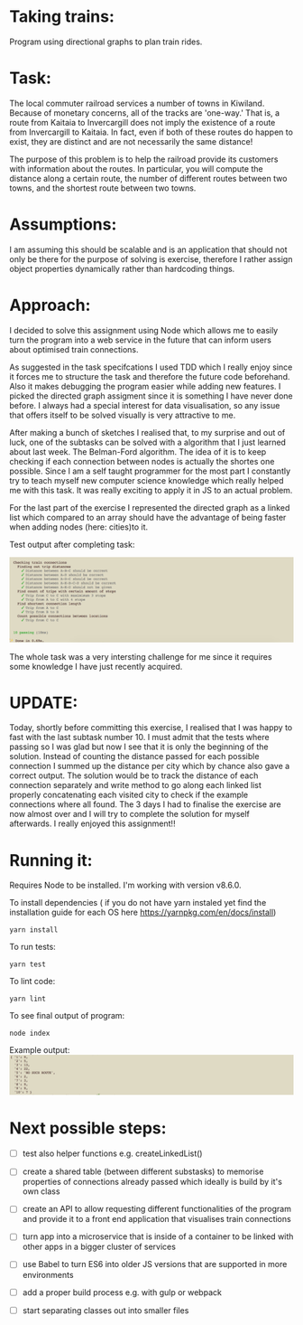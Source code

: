 # Taking trains:
Program using directional graphs to plan train rides.

# Task: 
The local commuter railroad services a number of towns in Kiwiland.  Because of monetary concerns, all of the tracks are 'one-way.'  That is, a route from Kaitaia to Invercargill does not imply the existence of a route from Invercargill to Kaitaia.  In fact, even if both of these routes do happen to exist, they are distinct and are not necessarily the same distance!
 
The purpose of this problem is to help the railroad provide its customers with information about the routes.  In particular, you will compute the distance along a certain route, the number of different routes between two towns, and the shortest route between two towns.

# Assumptions:
I am assuming this should be scalable and is an application that should not only be there for the purpose of solving is exercise, therefore
I rather assign object properties dynamically rather than hardcoding things.

# Approach:

I decided to solve this assignment using Node which allows me to easily turn the program into a web service in the future that can inform users about optimised train connections. 

As suggested in the task specifcations I used TDD which I really enjoy since it forces me to structure the task and therefore the future code beforehand. Also it makes debugging the program easier while adding new features. I picked the directed graph assigment since it is something I have never done before. I always had a special interest for data visualisation, so any issue that offers itself to be solved visually is very attractive to me. 

After making a bunch of sketches I realised that, to my surprise and out of luck, one of the subtasks can be solved with a algorithm that I just learned about last week. The Belman-Ford algorithm. The idea of it is to keep checking if each connection between nodes is actually the shortes one possible. Since I am a self taught programmer for the most part I constantly try to teach myself new computer science knowledge which really helped me with this task. 
It was really exciting to apply it in JS to an actual problem. 

For the last part of the exercise I represented the directed graph as a linked list which compared to an array should have the advantage of being faster when adding nodes (here: cities)to it.  

Test output after completing task:

![](docs/test.png)

The whole task was a very intersting challenge for me since it requires some knowledge I have just recently acquired.

# UPDATE:
Today, shortly before committing this exercise, I realised that I was happy to fast with the last subtask number 10. I must admit that the tests where passing so I was glad but now I see that it is only the beginning of the solution. Instead of counting the distance passed for each possible connection I summed up the distance per city which by chance also gave a correct output. The solution would be to track the distance of each connection separately and write method to go along each linked list properly concatenating each visited city to check if the example connections where all found. The 3 days I had to finalise the exercise are now almost over and I will try to complete the solution for myself afterwards. I really enjoyed this assignment!!   

# Running it:

Requires Node to be installed.
I'm working with version v8.6.0.

To install dependencies ( if you do not have yarn instaled yet find the installation guide for each OS here https://yarnpkg.com/en/docs/install)
```
yarn install
```

To run tests:
```
yarn test
```

To lint code:
```
yarn lint
```

To see final output of program:
```
node index
```

Example output:
![Tests](./docs/output.png)


# Next possible steps:
- [ ] test also helper functions e.g. createLinkedList()

- [ ] create a shared table (between different substasks) to memorise properties of connections already passed which ideally is build by it's own class

- [ ] create an API to allow requesting different functionalities of the program and provide it to a front end application that visualises train connections

- [ ] turn app into a microservice that is inside of a container to be linked with other apps in a bigger cluster of services

- [ ] use Babel to turn ES6 into older JS versions that are supported in more environments

- [ ] add a proper build process e.g. with gulp or webpack

- [ ] start separating classes out into smaller files

